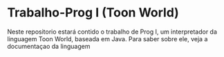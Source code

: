 # Trabalho-Prog I (Toon World) 
Neste repositorio estará contido o trabalho de Prog I, um interpretador da linguagem Toon World, baseada em Java. Para saber sobre ele, veja a documentaçao da linguagem
